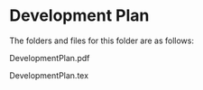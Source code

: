 # Development Plan

The folders and files for this folder are as follows:

DevelopmentPlan.pdf

DevelopmentPlan.tex
